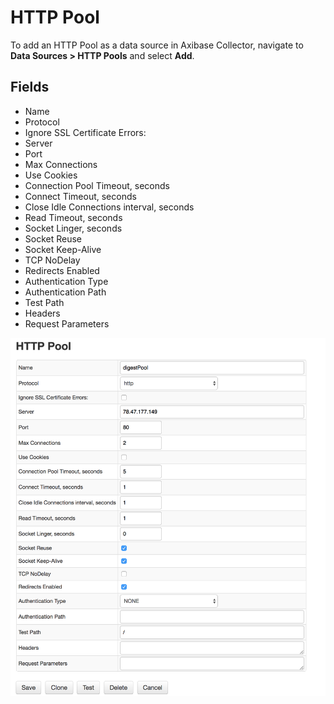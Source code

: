 # HTTP Pool

To add an HTTP Pool as a data source in Axibase Collector, navigate to **Data Sources > HTTP Pools** and select **Add**.

## Fields

* Name
* Protocol
* Ignore SSL Certificate Errors:
* Server
* Port
* Max Connections
* Use Cookies
* Connection Pool Timeout, seconds
* Connect Timeout, seconds
* Close Idle Connections interval, seconds
* Read Timeout, seconds
* Socket Linger, seconds
* Socket Reuse
* Socket Keep-Alive
* TCP NoDelay
* Redirects Enabled
* Authentication Type
* Authentication Path
* Test Path
* Headers
* Request Parameters

![](./images/http-pool-main.png)